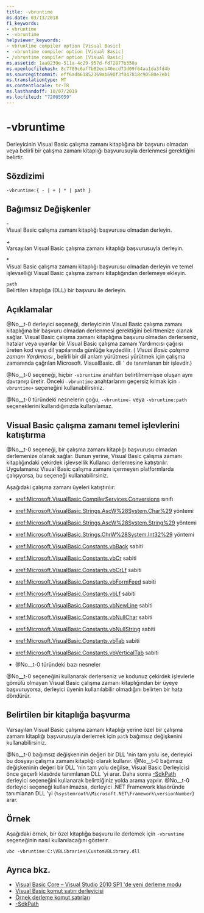 ```yaml
---
title: -vbruntime
ms.date: 03/13/2018
f1_keywords:
- vbruntime
- -vbruntime
helpviewer_keywords:
- vbruntime compiler option [Visual Basic]
- -vbruntime compiler option [Visual Basic]
- /vbruntime compiler option [Visual Basic]
ms.assetid: 1aa0239e-511a-4c29-957d-fd72877b350a
ms.openlocfilehash: 8c7789c6af7b82ecb40ecd73d09f64aa1da3fd4b
ms.sourcegitcommit: eff6adb61852369ab690f3f047818c90580e7eb1
ms.translationtype: MT
ms.contentlocale: tr-TR
ms.lasthandoff: 10/07/2019
ms.locfileid: "72005059"
---
```

# <a name="-vbruntime"></a>-vbruntime
Derleyicinin Visual Basic çalışma zamanı kitaplığına bir başvuru olmadan veya belirli bir çalışma zamanı kitaplığı başvurusuyla derlenmesi gerektiğini belirtir.  
  
## <a name="syntax"></a>Sözdizimi  
  
```console  
-vbruntime:{ - | + | * | path }  
```  
  
## <a name="arguments"></a>Bağımsız Değişkenler  
 \-  
 Visual Basic çalışma zamanı kitaplığı başvurusu olmadan derleyin.  
  
 \+  
 Varsayılan Visual Basic çalışma zamanı kitaplığı başvurusuyla derleyin.  
  
 \*  
 Visual Basic çalışma zamanı kitaplığı başvurusu olmadan derleyin ve temel işlevselliği Visual Basic çalışma zamanı kitaplığından derlemeye ekleyin.  
  
 `path`  
 Belirtilen kitaplığa (DLL) bir başvuru ile derleyin.  
  
## <a name="remarks"></a>Açıklamalar  
 @No__t-0 derleyici seçeneği, derleyicinin Visual Basic çalışma zamanı kitaplığına bir başvuru olmadan derlenmesi gerektiğini belirtmenize olanak sağlar. Visual Basic çalışma zamanı kitaplığına başvuru olmadan derlerseniz, hatalar veya uyarılar bir Visual Basic çalışma zamanı Yardımcısı çağrısı üreten kod veya dil yapılarında günlüğe kaydedilir. ( *Visual Basic çalışma zamanı Yardımcısı* , belirli bir dil anlam yürütmesi yürütmek için çalışma zamanında çağrılan Microsoft. VisualBasic. dll ' de tanımlanan bir işlevdir.)  
  
 @No__t-0 seçeneği, hiçbir `-vbruntime` anahtarı belirtilmemişse oluşan aynı davranışı üretir. Önceki `-vbruntime` anahtarlarını geçersiz kılmak için `-vbruntime+` seçeneğini kullanabilirsiniz.  
  
 @No__t-0 türündeki nesnelerin çoğu, `-vbruntime-` veya `-vbruntime:path` seçeneklerini kullandığınızda kullanılamaz.  
  
## <a name="embedding-visual-basic-runtime-core-functionality"></a>Visual Basic çalışma zamanı temel işlevlerini katıştırma  
 @No__t-0 seçeneği, bir çalışma zamanı kitaplığı başvurusu olmadan derlemenize olanak sağlar. Bunun yerine, Visual Basic çalışma zamanı kitaplığındaki çekirdek işlevsellik Kullanıcı derlemesine katıştırılır. Uygulamanız Visual Basic çalışma zamanı içermeyen platformlarda çalışıyorsa, bu seçeneği kullanabilirsiniz.  
  
 Aşağıdaki çalışma zamanı üyeleri katıştırılır:  
  
- <xref:Microsoft.VisualBasic.CompilerServices.Conversions> sınıfı  
  
- <xref:Microsoft.VisualBasic.Strings.AscW%28System.Char%29> yöntemi  
  
- <xref:Microsoft.VisualBasic.Strings.AscW%28System.String%29> yöntemi  
  
- <xref:Microsoft.VisualBasic.Strings.ChrW%28System.Int32%29> yöntemi  
  
- <xref:Microsoft.VisualBasic.Constants.vbBack> sabiti  
  
- <xref:Microsoft.VisualBasic.Constants.vbCr> sabiti  
  
- <xref:Microsoft.VisualBasic.Constants.vbCrLf> sabiti  
  
- <xref:Microsoft.VisualBasic.Constants.vbFormFeed> sabiti  
  
- <xref:Microsoft.VisualBasic.Constants.vbLf> sabiti  
  
- <xref:Microsoft.VisualBasic.Constants.vbNewLine> sabiti  
  
- <xref:Microsoft.VisualBasic.Constants.vbNullChar> sabiti  
  
- <xref:Microsoft.VisualBasic.Constants.vbNullString> sabiti  
  
- <xref:Microsoft.VisualBasic.Constants.vbTab> sabiti  
  
- <xref:Microsoft.VisualBasic.Constants.vbVerticalTab> sabiti  
  
- @No__t-0 türündeki bazı nesneler  
  
 @No__t-0 seçeneğini kullanarak derlerseniz ve kodunuz çekirdek işlevlerle gömülü olmayan Visual Basic çalışma zamanı kitaplığından bir üyeye başvuruyorsa, derleyici üyenin kullanılabilir olmadığını belirten bir hata döndürür.  
  
## <a name="referencing-a-specified-library"></a>Belirtilen bir kitaplığa başvurma  
 Varsayılan Visual Basic çalışma zamanı kitaplığı yerine özel bir çalışma zamanı kitaplığı başvurusuyla derlemek için `path` bağımsız değişkenini kullanabilirsiniz.  
  
 @No__t-0 bağımsız değişkeninin değeri bir DLL 'nin tam yolu ise, derleyici bu dosyayı çalışma zamanı kitaplığı olarak kullanır. @No__t-0 bağımsız değişkeninin değeri bir DLL 'nin tam yolu değilse, Visual Basic Derleyicisi önce geçerli klasörde tanımlanan DLL 'yi arar. Daha sonra [-SdkPath](../../../visual-basic/reference/command-line-compiler/sdkpath.md) derleyici seçeneğini kullanarak belirttiğiniz yolda arama yapılır. @No__t-0 derleyici seçeneği kullanılmazsa, derleyici .NET Framework klasöründe tanımlanan DLL 'yi (`%systemroot%\Microsoft.NET\Framework\versionNumber`) arar.  
  
## <a name="example"></a>Örnek  
 Aşağıdaki örnek, bir özel kitaplığa başvuru ile derlemek için `-vbruntime` seçeneğinin nasıl kullanılacağını gösterir.  
  
```console
vbc -vbruntime:C:\VBLibraries\CustomVBLibrary.dll  
```  
  
## <a name="see-also"></a>Ayrıca bkz.

- [Visual Basic Core – Visual Studio 2010 SP1 'de yeni derleme modu](https://devblogs.microsoft.com/vbteam/vb-core-new-compilation-mode-in-visual-studio-2010-sp1/)
- [Visual Basic komut satırı derleyicisi](../../../visual-basic/reference/command-line-compiler/index.md)
- [Örnek derleme komut satırları](../../../visual-basic/reference/command-line-compiler/sample-compilation-command-lines.md)
- [-SdkPath](../../../visual-basic/reference/command-line-compiler/sdkpath.md)

